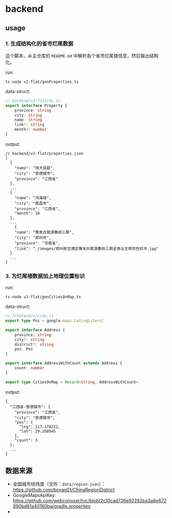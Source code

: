 # backend

## usage

### 1. 生成结构化的省市烂尾数据

这个脚本，从主仓库的 `README.md` 中解析各个省市烂尾楼信息，然后输出结构化。

run:

```shell
ts-node v2-flat/genProperties.ts
```

data-struct:

```typescript 
// backend/v2-flat/ds.ts
export interface Property {
    province: string
    city: string
    name: string
    link?: string
    month?: number
}
```

output:

```text
// backend/v2-flat/properties.json
[
  {
    "name": "恒大珑庭",
    "city": "景德镇市",
    "province": "江西省"
  },
  ...
  {
    "name": "鸿海城",
    "city": "南昌市",
    "province": "江西省",
    "month": 10
  },
  ...
    {
    "name": "豫发白鹭源春晓三期",
    "city": "郑州市",
    "province": "河南省",
    "link": "./images/郑州航空港区豫发白鹭源春晓三期全体业主停贷告知书.jpg"
  }
  ...
]
```

### 3. 为烂尾楼数据加上地理位置标识

run:

```shell
ts-node v2-flat/genCitiesOnMap.ts
```

data-struct:

```typescript
// frontend/src/ds.ts
export type Pos = google.maps.LatLngLiteral

export interface Address {
    province: string
    city?: string
    district?: string
    pos: Pos
}

export interface AddressWithCount extends Address {
    count: number
}

export type CitiesOnMap = Record<string, AddressWithCount>
```

output:

```text
{
  "江西省-景德镇市": {
    "province": "江西省",
    "city": "景德镇市",
    "pos": {
      "lng": 117.178222,
      "lat": 29.268945
    },
    "count": 3
  },
  ...
}
```

## 数据来源

- 全国城市经纬度（文件：`data/region.json`）：https://github.com/boyan01/ChinaRegionDistrict
- GoogleMapsApiKey: https://github.com/webcoiruser/tvc/blob/2c10cad726e92282ba3a8e672890bd91a40160ba/gradle.properties
- 
